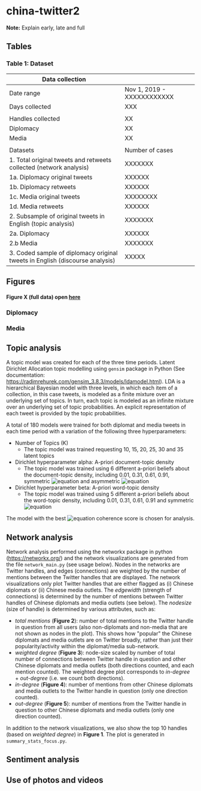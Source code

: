 # china-twitter2

**Note:** Explain early, late and full

## Tables
### Table 1: Dataset
| Data collection                                                               |                            |
| ----------------------------------------------------------------------------- | -------------------------- |
| Date range                                                                    | Nov 1, 2019 - XXXXXXXXXXXX |
| Days collected                                                                | XXX                        |
|                                                                               |                            |
| Handles collected                                                             | XX                         |
| Diplomacy                                                                     | XX                         |
| Media                                                                         | XX                         |
|                                                                               |                            |
| Datasets                                                                      | Number of cases            |
| 1\. Total original tweets and retweets collected (network analysis)           | XXXXXXX                    |
| 1a. Diplomacy original tweets                                                 | XXXXXX                     |
| 1b. Diplomacy retweets                                                        | XXXXXX                     |
| 1c. Media original tweets                                                     | XXXXXXXX                   |
| 1d. Media retweets                                                            | XXXXXX                     |
| 2\. Subsample of original tweets in English (topic analysis)                  | XXXXXXX                    |
| 2a. Diplomacy                                                                 | XXXXXX                     |
| 2.b Media                                                                     | XXXXXXX                    |
| 3\. Coded sample of diplomacy original tweets in English (discourse analysis) | XXXXX                      |


## Figures
#### Figure X (full data) open [here](http://htmlpreview.github.io/?https://github.com/centre-for-humanities-computing/china-twitter2/blob/main/topic_model/fig/topic_model_diplomat_alldates.html)


### Diplomacy

### Media

## Topic analysis
A topic model was created for each of the three time periods. Latent Dirichlet Allocation topic modelling using `gensim` package in Python (See documentation: https://radimrehurek.com/gensim_3.8.3/models/ldamodel.html). 
LDA is a hierarchical Bayesian model with three levels, in which each item of a collection, in this case tweets, is modeled as a finite mixture over an underlying set of topics. In turn, each topic is modeled as an infinite mixture over an underlying set of topic probabilities. An explicit representation of each tweet is provided by the topic probabilities. 

A total of 180 models were trained for both diplomat and media tweets in each time period with a variation of the following three hyperparameters:
* Number of Topics (K)
    * The topic model was trained requesting 10, 15, 20, 25, 30 and 35 latent topics
* Dirichlet hyperparameter alpha: A-priori document-topic density
    * The topic model was trained using 6 different a-priori beliefs about the document-topic density, including 0.01, 0.31, 0.61, 0.91, symmetric ![equation](https://latex.codecogs.com/svg.image?%5Cleft(%5Cfrac%7B1%7D%7Bn_%7Btopics%7D%7D%5Cright)) and asymmetric ![equation](https://latex.codecogs.com/svg.image?%5Cleft(%5Cfrac%7B1%7D%7Btopic_%7Bi%7D%20&plus;%20%5Csqrt%7Bn_%7Btopics%7D%7D%7D%5Cright))
* Dirichlet hyperparameter beta: A-priori word-topic density
    * The topic model was trained using 5 different a-priori beliefs about the word-topic density, including 0.01, 0.31, 0.61, 0.91 and symmetric ![equation](https://latex.codecogs.com/svg.image?%5Cleft(%5Cfrac%7B1%7D%7Bn_%7Btopics%7D%7D%5Cright))

The model with the best ![equation](https://latex.codecogs.com/svg.image?c_v) coherence score is chosen for analysis.

## Network analysis
Network analysis performed using the networkx package in python (https://networkx.org/) and the network visualizations are generated from the file ```network_main.py``` (see usage below). 
Nodes in the networks are Twitter handles, and edges (connections) are weighted by the number of mentions between the Twitter handles that are displayed. 
The network visualizations only plot Twitter handles that are either flagged as (i) Chinese diplomats or (ii) Chinese media outlets. 
The *edgewidth* (strength of connections) is determined by the number of mentions between Twitter handles of Chinese diplomats and media outlets (see below). 
The *nodesize* (size of handle) is determined by various attributes, such as: 
* *total mentions* (**Figure 2**): number of total mentions to the Twitter handle in question from all users (also non-diplomats and non-media that are not shown as nodes in the plot). This shows how "popular" the Chinese diplomats and media outlets are on Twitter broadly, rather than just their popularity/activity within the diplomat/media sub-network. 
* *weighted degree* (**Figure 3**): node-size scaled by number of total number of connections between Twitter handle in question and other Chinese diplomats and media outlets (both directions counted, and each mention counted). The weighted degree plot corresponds to *in-degree* + *out-degree* (i.e. we count both directions). 
* *in-degree* (**Figure 4**): number of mentions from other Chinese diplomats and media outlets to the Twitter handle in question (only one direction counted). 
* *out-degree* (**Figure 5**): number of mentions from the Twitter handle in question to other Chinese diplomats and media outlets (only one direction counted). 

In addition to the network visualizations, we also show the top 10 handles (based on *weighted degree*) in **Figure 1**. The plot is generated in ```summary_stats_focus.py```.

## Sentiment analysis

## Use of photos and videos